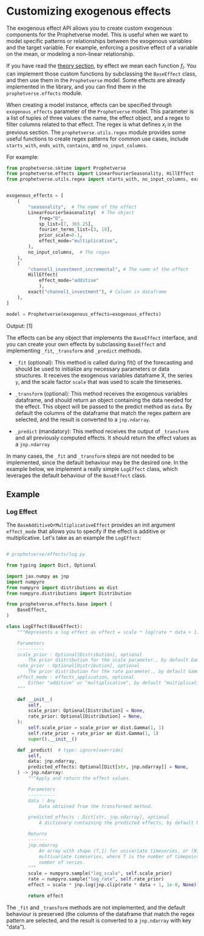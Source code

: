 # Customizing exogenous effects

The exogenous effect API allows you to create custom exogenous components for the Prophetverse model. This is useful when we want to model specific patterns or relationships between the exogenous variables and the target variable. For example, enforcing a positive effect of a variable on the mean, or modeling a non-linear relationship.

If you have read the [theory section](https://prophetverse.com/the-theory/), 
by effect we mean each function $f_i$. You can implement those custom
functions by subclassing the `BaseEffect` class, and then use them in the
`Prophetverse` model. Some effects are already implemented in the library, 
and you can find them in the `prophetverse.effects` module.

When creating a model instance, effects can be specified through `exogenous_effects` 
parameter of the `Prophetverse` model. This parameter is a list of tuples of three 
values: the name, the effect object, and a regex to filter
columns related to that effect. The regex is what defines $x_i$ in the previous section. The `prophetverse.utils.regex` module provides some useful functions to create regex patterns for common use cases, include `starts_with`, `ends_with`, `contains`, and `no_input_columns`.

For example:




```python
from prophetverse.sktime import Prophetverse
from prophetverse.effects import LinearFourierSeasonality, HillEffect
from prophetverse.utils.regex import starts_with, no_input_columns, exact


exogenous_effects = [
    (
        "seasonality",  # The name of the effect
        LinearFourierSeasonality(  # The object
            freq="D",
            sp_list=[7, 365.25],
            fourier_terms_list=[3, 10],
            prior_scale=0.1,
            effect_mode="multiplicative",
        ),
        no_input_columns,  # The regex
    ),
    (
        "channel1_investment_incremental", # The name of the effect
        HillEffect(
            effect_mode="additive"
            ),
        exact("channel1_investment"), # Column in dataframe
    ),
]

model = Prophetverse(exogenous_effects=exogenous_effects)


```
<p class="cell-output-title jp-RenderedText jp-OutputArea-output">Output: <span class="cell-output-count">[1]</span></p>


The effects can be any object that implements the `BaseEffect` interface, and you can
create your own effects by subclassing `BaseEffect` and implementing `_fit`, `_transform` and
`_predict` methods.

* `_fit` (optional): This method is called during fit() of the forecasting  and should
be used to initialize any necessary parameters or data structures.
It receives the exogenous variables dataframe X, the series `y`, and the scale factor
`scale` that was used to scale the timeseries.

* `_transform` (optional): This method receives the exogenous variables dataframe,
and should return an object containing the data needed for the effect. This object 
will be passed to the predict method as `data`. By default the columns of the 
dataframe that match the regex pattern are selected, and the result is converted to
a `jnp.ndarray`.

* `_predict` (mandatory): This method receives the output of `_transform` and all 
previously computed effects. It should return the effect values as a `jnp.ndarray`

In many cases, the `_fit` and `_transform` steps are not needed to be implemented,
since the default behaviour may be the desired one. In the example below, we implement
a really simple `LogEffect` class, which leverages the default behaviour of the 
`BaseEffect` class.

## Example

### Log Effect

The `BaseAdditiveOrMultiplicativeEffect` provides an init argument `effect_mode` that
allows you to specify if the effect is additive or multiplicative. Let's take as an 
example the `LogEffect`:







```python

# prophetverse/effects/log.py

from typing import Dict, Optional

import jax.numpy as jnp
import numpyro
from numpyro import distributions as dist
from numpyro.distributions import Distribution

from prophetverse.effects.base import (
    BaseEffect,
)

class LogEffect(BaseEffect):
    """Represents a log effect as effect = scale * log(rate * data + 1).

    Parameters
    ----------
    scale_prior : Optional[Distribution], optional
        The prior distribution for the scale parameter., by default Gamma
    rate_prior : Optional[Distribution], optional
        The prior distribution for the rate parameter., by default Gamma
    effect_mode : effects_application, optional
        Either "additive" or "multiplicative", by default "multiplicative"
    """

    def __init__(
        self,
        scale_prior: Optional[Distribution] = None,
        rate_prior: Optional[Distribution] = None,
    ):
        self.scale_prior = scale_prior or dist.Gamma(1, 1)
        self.rate_prior = rate_prior or dist.Gamma(1, 1)
        super().__init__()

    def _predict(  # type: ignore[override]
        self,
        data: jnp.ndarray,
        predicted_effects: Optional[Dict[str, jnp.ndarray]] = None,
    ) -> jnp.ndarray:
        """Apply and return the effect values.

        Parameters
        ----------
        data : Any
            Data obtained from the transformed method.

        predicted_effects : Dict[str, jnp.ndarray], optional
            A dictionary containing the predicted effects, by default None.

        Returns
        -------
        jnp.ndarray
            An array with shape (T,1) for univariate timeseries, or (N, T, 1) for
            multivariate timeseries, where T is the number of timepoints and N is the
            number of series.
        """
        scale = numpyro.sample("log_scale", self.scale_prior)
        rate = numpyro.sample("log_rate", self.rate_prior)
        effect = scale * jnp.log(jnp.clip(rate * data + 1, 1e-8, None))

        return effect


```



The `_fit` and `_transform` methods are not implemented, and the default behaviour is
preserved (the columns of the dataframe that match the regex pattern are selected, and the result is converted to a `jnp.ndarray` with key "data").



